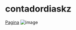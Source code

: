 # contadordiaskz

<a href="https://contadordias.netlify.app/">Pagina</a>
![image](https://user-images.githubusercontent.com/90885563/184558113-e4526d83-0511-4ae6-b902-7ce31b924831.png)
